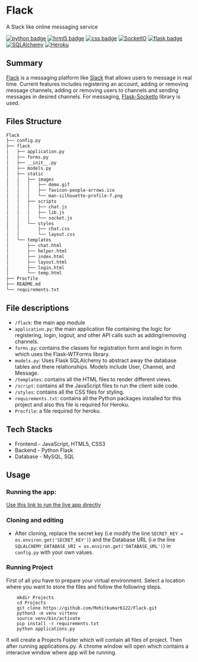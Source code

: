 # Flack

A Slack like online messaging service


[![python badge](https://img.shields.io/badge/uses-python3-informational)](https://shields.io/) [![hrml5 badge](https://img.shields.io/badge/uses-html5-informational)](https://shields.io/) [![css badge](https://img.shields.io/badge/uses-css-informational)](https://shields.io/) [![SocketIO](https://img.shields.io/badge/uses-SocketIO-informational)](https://shields.io/) [![flask badge](https://img.shields.io/badge/uses-flask-informational)](https://shields.io/) [![SQLAlchemy](https://img.shields.io/badge/uses-SQLAlchemy-informational)](https://shields.io/) 
[![Heroku](https://heroku-badge.herokuapp.com/?app=flack-ap)](https://www.heroku.com/) 


## Summary
[Flack](https://flack-ap.herokuapp.com/) is a messaging platform like [Slack](https://slack.com/) that allows users to message in real time. Current features includes registering an account, adding or removing message channels, adding or removing users to channels and sending messages in desired channels. For messaging, [Flask-SocketIo](https://flask-socketio.readthedocs.io/en/latest/) library is used. 

## Files Structure
```bash
Flack
├── config.py
├── flack
│   ├── application.py
│   ├── forms.py
│   ├── __init__.py
│   ├── models.py
│   ├── static
│   │   ├── images
│   │   │   ├── demo.gif
│   │   │   ├── favicon-people-arrows.ico
│   │   │   └── man-silhouette-profile-7.png
│   │   ├── scripts
│   │   │   ├── chat.js
│   │   │   ├── lib.js
│   │   │   └── socket.js
│   │   └── styles
│   │       ├── chat.css
│   │       └── layout.css
│   └── templates
│       ├── chat.html
│       ├── helper.html
│       ├── index.html
│       ├── layout.html
│       ├── login.html
│       └── temp.html
├── Procfile
├── README.md
└── requirements.txt

```
## File descriptions
* ```/flack```: the main app module
* ```application.py```: the main application file containing the logic for registering, login, logout, and other API calls such as adding/removing channels.
* ```forms.py```: contains the classes for registration form and login in form which uses the Flask-WTForms library.
* ```models.py```: Uses Flask SQLAlchemy to abstract away the database tables and there relationships. Models include User, Channel, and Message.
* ```/templates```: contains all the HTML files to render different views.
* ```/script```: contains all the JavaScript files to run the client side code.
* ```/styles```: contains all the CSS files for styling.
* ```requirements.txt```: contains all the Python packages installed for this project and also this file is required for Heroku.
* ```Procfile```: a file required for heroku.

## Tech Stacks
* Frontend - JavaScript, HTML5, CSS3
* Backend - Python Flask
* Database - MySQL, SQL

## Usage
### Running the app:
[Use this link to run the live app directly](https://flack-ap.herokuapp.com/)

### Cloning and editing
* After cloning, replace the secret key (i.e modify the line ```SECRET_KEY = os.environ.get('SECRET_KEY')```) and the Database URL (i.e the line ```SQLALCHEMY_DATABASE_URI = os.environ.get('DATABASE_URL')```) in ```config.py``` with your own values. 

### Running Project
First of all you have to prepare your virtual environment. Select
a location where you want to store the files and follow the following steps.
```
    mkdir Projects
    cd Projects
    git clone https://github.com/Mohitkumar6122/Flack.git
    python3 -m venv virtenv
    source venv/bin/activate
    pip install -r requirements.txt
    python applications.py
```
It will create a Projects Folder which will contain all files of project.
Then after running applications.py. A chrome window will open which contains a interacive window where app will be running.